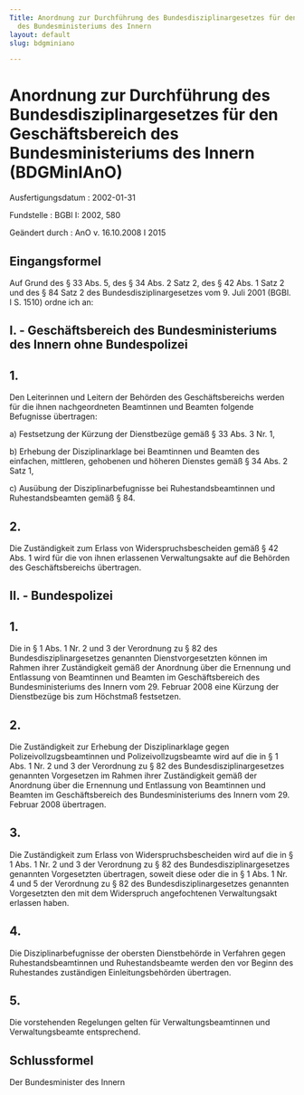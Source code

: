 ```yaml
---
Title: Anordnung zur Durchführung des Bundesdisziplinargesetzes für den Geschäftsbereich
  des Bundesministeriums des Innern
layout: default
slug: bdgminiano

---
```


# Anordnung zur Durchführung des Bundesdisziplinargesetzes für den Geschäftsbereich des Bundesministeriums des Innern (BDGMinIAnO)

Ausfertigungsdatum
:   2002-01-31

Fundstelle
:   BGBl I: 2002, 580

Geändert durch
:   AnO v. 16.10.2008 I 2015



## Eingangsformel

Auf Grund des § 33 Abs. 5, des § 34 Abs. 2 Satz 2, des § 42 Abs. 1
Satz 2 und des § 84 Satz 2 des Bundesdisziplinargesetzes vom 9. Juli
2001 (BGBl. I S. 1510) ordne ich an:


## I. - Geschäftsbereich des Bundesministeriums des Innern ohne Bundespolizei



## 1.

Den Leiterinnen und Leitern der Behörden des Geschäftsbereichs werden
für die ihnen nachgeordneten Beamtinnen und Beamten folgende
Befugnisse übertragen:

a)  Festsetzung der Kürzung der Dienstbezüge gemäß § 33 Abs. 3 Nr. 1,


b)  Erhebung der Disziplinarklage bei Beamtinnen und Beamten des
    einfachen, mittleren, gehobenen und höheren Dienstes gemäß § 34 Abs. 2
    Satz 1,


c)  Ausübung der Disziplinarbefugnisse bei Ruhestandsbeamtinnen und
    Ruhestandsbeamten gemäß § 84.





## 2.

Die Zuständigkeit zum Erlass von Widerspruchsbescheiden gemäß § 42
Abs. 1 wird für die von ihnen erlassenen Verwaltungsakte auf die
Behörden des Geschäftsbereichs übertragen.


## II. - Bundespolizei



## 1.

Die in § 1 Abs. 1 Nr. 2 und 3 der Verordnung zu § 82 des
Bundesdisziplinargesetzes genannten Dienstvorgesetzten können im
Rahmen ihrer Zuständigkeit gemäß der Anordnung über die Ernennung und
Entlassung von Beamtinnen und Beamten im Geschäftsbereich des
Bundesministeriums des Innern vom 29. Februar 2008 eine Kürzung der
Dienstbezüge bis zum Höchstmaß festsetzen.


## 2.

Die Zuständigkeit zur Erhebung der Disziplinarklage gegen
Polizeivollzugsbeamtinnen und Polizeivollzugsbeamte wird auf die in §
1 Abs. 1 Nr. 2 und 3 der Verordnung zu § 82 des
Bundesdisziplinargesetzes genannten Vorgesetzen im Rahmen ihrer
Zuständigkeit gemäß der Anordnung über die Ernennung und Entlassung
von Beamtinnen und Beamten im Geschäftsbereich des Bundesministeriums
des Innern vom 29. Februar 2008 übertragen.


## 3.

Die Zuständigkeit zum Erlass von Widerspruchsbescheiden wird auf die
in § 1 Abs. 1 Nr. 2 und 3 der Verordnung zu § 82 des
Bundesdisziplinargesetzes genannten Vorgesetzten übertragen, soweit
diese oder die in § 1 Abs. 1 Nr. 4 und 5 der Verordnung zu § 82 des
Bundesdisziplinargesetzes genannten Vorgesetzten den mit dem
Widerspruch angefochtenen Verwaltungsakt erlassen haben.


## 4.

Die Disziplinarbefugnisse der obersten Dienstbehörde in Verfahren
gegen Ruhestandsbeamtinnen und Ruhestandsbeamte werden den vor Beginn
des Ruhestandes zuständigen Einleitungsbehörden übertragen.


## 5.

Die vorstehenden Regelungen gelten für Verwaltungsbeamtinnen und
Verwaltungsbeamte entsprechend.


## Schlussformel

Der Bundesminister des Innern

